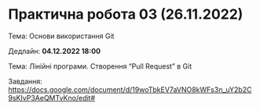 # Практична робота 03 (26.11.2022)</b>

Тема: Основи використання Git

Дедлайн: <b>04.12.2022 18:00</b>

Тема: Лінійні програми. Створення “Pull Request” в Git

Завдання: https://docs.google.com/document/d/19woTbkEV7aVNO8kWFs3n_uY2b2C9sKIvP3AeQMTvKno/edit#
